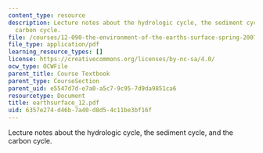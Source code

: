 ```yaml
---
content_type: resource
description: Lecture notes about the hydrologic cycle, the sediment cycle, and the
  carbon cycle.
file: /courses/12-090-the-environment-of-the-earths-surface-spring-2007/6357e274d46b7a40d8d54c11be3bf16f_earthsurface_12.pdf
file_type: application/pdf
learning_resource_types: []
license: https://creativecommons.org/licenses/by-nc-sa/4.0/
ocw_type: OCWFile
parent_title: Course Textbook
parent_type: CourseSection
parent_uid: e5547d7d-e7a0-a5c7-9c95-7d9da9851ca6
resourcetype: Document
title: earthsurface_12.pdf
uid: 6357e274-d46b-7a40-d8d5-4c11be3bf16f
---
```

Lecture notes about the hydrologic cycle, the sediment cycle, and the carbon cycle.